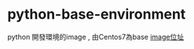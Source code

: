 # python-base-environment

python 開發環境的image , 由Centos7為base
[image位址](https://hub.docker.com/r/siangyeh8818/python-base-environment/ "link")
